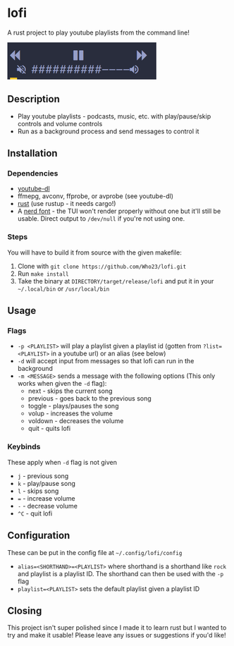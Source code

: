 # lofi
A rust project to play youtube playlists from the command line!

![a small interface](.github/sample.png)

## Description
- Play youtube playlists - podcasts, music, etc. with play/pause/skip controls and volume controls
- Run as a background process and send messages to control it
  
## Installation

### Dependencies
- [youtube-dl](https://github.com/ytdl-org/youtube-dl)
- ffmepg, avconv, ffprobe, or avprobe (see youtube-dl)
- [rust](https://www.rust-lang.org/tools/install) (use rustup - it needs cargo!)
- A [nerd font](https://github.com/ryanoasis/nerd-fonts) - the TUI won't render properly without one but it'll still be usable. Direct output to `/dev/null` if you're not using one.


### Steps
You will have to build it from source with the given makefile:
1. Clone with `git clone https://github.com/Who23/lofi.git`
2. Run `make install`
3. Take the binary at `DIRECTORY/target/release/lofi` and put it in your `~/.local/bin` or `/usr/local/bin`

## Usage
### Flags
- `-p <PLAYLIST>` will play a playlist given a playlist id (gotten from `?list=<PLAYLIST>` in a youtube url) or an alias (see below)
- `-d` will accept input from messages so that lofi can run in the background
- `-m <MESSAGE>` sends a message with the following options (This only works when given the `-d` flag): 
  - next - skips the current song
  - previous - goes back to the previous song
  - toggle - plays/pauses the song
  - volup - increases the volume
  - voldown - decreases the volume
  - quit - quits lofi
  
### Keybinds
These apply when `-d` flag is not given
- `j` - previous song
- `k` - play/pause song
- `l` - skips song
- `=` - increase volume
- `-` - decrease volume
- `^C` - quit lofi

## Configuration
These can be put in the config file at `~/.config/lofi/config`
- `alias=<SHORTHAND>=<PLAYLIST>` where shorthand is a shorthand like `rock` and playlist is a playlist ID. The shorthand can then be used with the `-p` flag
- `playlist=<PLAYLIST>` sets the default playlist given a playlist ID

## Closing
This project isn't super polished since I made it to learn rust but I wanted to try and make it usable! Please leave any issues or suggestions if you'd like!

